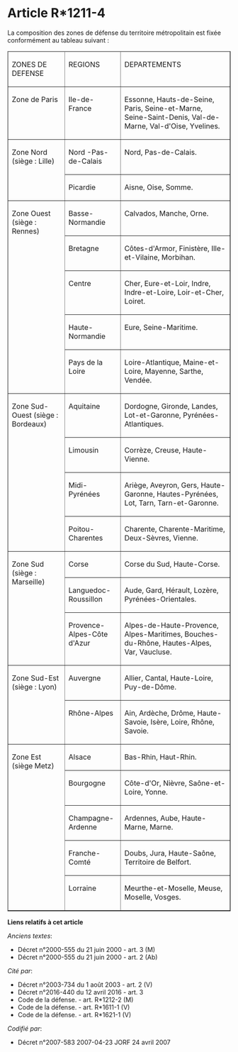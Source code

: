 # Article R*1211-4

La composition des zones de défense du territoire métropolitain est fixée conformément au tableau suivant :

<table cellspacing="0" border="1" cellpadding="0">
  <thead>
    <tr>
      <td valign="top" width="129">

ZONES DE DEFENSE 

</td>
      <td valign="top" width="113">

REGIONS

</td>
      <td valign="top" width="286">

DEPARTEMENTS

</td>
    </tr>
  </thead>
  <tbody>
    <tr>
      <td width="129" valign="top">

Zone de Paris

</td>
      <td valign="top" width="113">

Ile-de-France

</td>
      <td valign="top" width="286">

Essonne, Hauts-de-Seine, Paris, Seine-et-Marne, Seine-Saint-Denis, Val-de-Marne, Val-d'Oise, Yvelines. 

</td>
    </tr>
    <tr>
      <td rowspan="2" valign="top" width="129">

Zone Nord (siège : Lille)

</td>
      <td width="113" valign="top">

Nord -Pas-de-Calais

</td>
      <td width="286" valign="top">

Nord, Pas-de-Calais.

</td>
    </tr>
    <tr>
      <td valign="top" width="113">

Picardie

</td>
      <td valign="top" width="286">

Aisne, Oise, Somme.

</td>
    </tr>
    <tr>
      <td valign="top" rowspan="5" width="129">

Zone Ouest (siège : Rennes)

</td>
      <td width="113" valign="top">

Basse-Normandie

</td>
      <td width="286" valign="top">

Calvados, Manche, Orne.

</td>
    </tr>
    <tr>
      <td width="113" valign="top">

Bretagne

</td>
      <td width="286" valign="top">

Côtes-d'Armor, Finistère, Ille-et-Vilaine, Morbihan.

</td>
    </tr>
    <tr>
      <td valign="top" width="113">

Centre

</td>
      <td width="286" valign="top">

Cher, Eure-et-Loir, Indre, Indre-et-Loire, Loir-et-Cher, Loiret.

</td>
    </tr>
    <tr>
      <td valign="top" width="113">

Haute-Normandie

</td>
      <td valign="top" width="286">

Eure, Seine-Maritime.

</td>
    </tr>
    <tr>
      <td valign="top" width="113">

Pays de la Loire

</td>
      <td valign="top" width="286">

Loire-Atlantique, Maine-et-Loire, Mayenne, Sarthe, Vendée.

</td>
    </tr>
    <tr>
      <td width="129" valign="top" rowspan="4">

Zone Sud-Ouest (siège : Bordeaux)

</td>
      <td width="113" valign="top">

Aquitaine

</td>
      <td width="286" valign="top">

Dordogne, Gironde, Landes, Lot-et-Garonne, Pyrénées-Atlantiques.

</td>
    </tr>
    <tr>
      <td width="113" valign="top">

Limousin

</td>
      <td valign="top" width="286">

Corrèze, Creuse, Haute-Vienne.

</td>
    </tr>
    <tr>
      <td valign="top" width="113">

Midi-Pyrénées

</td>
      <td width="286" valign="top">

Ariège, Aveyron, Gers, Haute-Garonne, Hautes-Pyrénées, Lot, Tarn, Tarn-et-Garonne.

</td>
    </tr>
    <tr>
      <td width="113" valign="top">

Poitou-Charentes

</td>
      <td valign="top" width="286">

Charente, Charente-Maritime, Deux-Sèvres, Vienne.

</td>
    </tr>
    <tr>
      <td width="129" valign="top" rowspan="3">

Zone Sud (siège : Marseille)

</td>
      <td width="113" valign="top">

Corse

</td>
      <td width="286" valign="top">

Corse du Sud, Haute-Corse.

</td>
    </tr>
    <tr>
      <td width="113" valign="top">

Languedoc-Roussillon

</td>
      <td valign="top" width="286">

Aude, Gard, Hérault, Lozère, Pyrénées-Orientales.

</td>
    </tr>
    <tr>
      <td width="113" valign="top">

Provence-Alpes-Côte d'Azur

</td>
      <td width="286" valign="top">

Alpes-de-Haute-Provence, Alpes-Maritimes, Bouches-du-Rhône, Hautes-Alpes, Var, Vaucluse.

</td>
    </tr>
    <tr>
      <td rowspan="2" valign="top" width="129">

Zone Sud-Est (siège : Lyon)

</td>
      <td valign="top" width="113">

Auvergne

</td>
      <td valign="top" width="286">

Allier, Cantal, Haute-Loire, Puy-de-Dôme.

</td>
    </tr>
    <tr>
      <td width="113" valign="top">

Rhône-Alpes

</td>
      <td valign="top" width="286">

Ain, Ardèche, Drôme, Haute-Savoie, Isère, Loire, Rhône, Savoie.

</td>
    </tr>
    <tr>
      <td rowspan="5" valign="top" width="129">

Zone Est (siège Metz)

</td>
      <td valign="top" width="113">

Alsace

</td>
      <td valign="top" width="286">

Bas-Rhin, Haut-Rhin.

</td>
    </tr>
    <tr>
      <td valign="top" width="113">

Bourgogne

</td>
      <td valign="top" width="286">

Côte-d'Or, Nièvre, Saône-et-Loire, Yonne.

</td>
    </tr>
    <tr>
      <td width="113" valign="top">

Champagne-Ardenne

</td>
      <td width="286" valign="top">

Ardennes, Aube, Haute-Marne, Marne.

</td>
    </tr>
    <tr>
      <td width="113" valign="top">

Franche-Comté

</td>
      <td valign="top" width="286">

Doubs, Jura, Haute-Saône, Territoire de Belfort.

</td>
    </tr>
    <tr>
      <td valign="top" width="113">

Lorraine

</td>
      <td valign="top" width="286">

Meurthe-et-Moselle, Meuse, Moselle, Vosges.

</td>
    </tr>
  </tbody>
</table>

**Liens relatifs à cet article**

_Anciens textes_:

  - Décret n°2000-555 du 21 juin 2000 - art. 3 (M)
  - Décret n°2000-555 du 21 juin 2000 - art. 2 (Ab)

_Cité par_:

  - Décret n°2003-734 du 1 août 2003 - art. 2 (V)
  - Décret n°2016-440 du 12 avril 2016 - art. 3
  - Code de la défense. - art. R*1212-2 (M)
  - Code de la défense. - art. R*1611-1 (V)
  - Code de la défense. - art. R*1621-1 (V)

_Codifié par_:

  - Décret n°2007-583 2007-04-23 JORF 24 avril 2007
